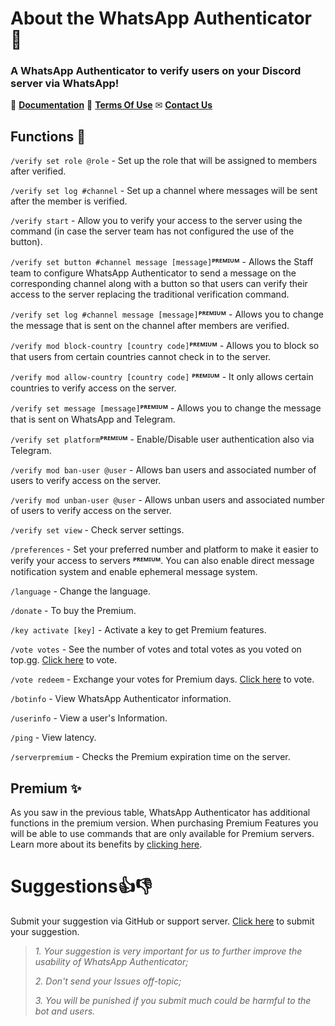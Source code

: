 # About the WhatsApp Authenticator 🤖

### A WhatsApp Authenticator to verify users on your Discord server via WhatsApp!

📃 **[Documentation](https://docs.whatsappauthbot.com)**
📝 **[Terms Of Use](https://docs.whatsappauthbot.com/terms)**
✉ **[Contact Us](https://whatsappauthbot.com/en/contact)**

## Functions 🔧

`/verify set role @role` - Set up the role that will be assigned to members after verified.

`/verify set log #channel` - Set up a channel where messages will be sent after the member is verified.

`/verify start` - Allow you to verify your access to the server using the command (in case the server team has not configured the use of the button).

`/verify set button #channel message [message]`**ᴾᴿᴱᴹᴵᵁᴹ** - Allows the Staff team to configure WhatsApp Authenticator to send a message on the corresponding channel along with a button so that users can verify their access to the server replacing the traditional verification command.

`/verify set log #channel message [message]`**ᴾᴿᴱᴹᴵᵁᴹ** - Allows you to change the message that is sent on the channel after members are verified.

`/verify mod block-country [country code]`**ᴾᴿᴱᴹᴵᵁᴹ** - Allows you to block so that users from certain countries cannot check in to the server.

`/verify mod allow-country [country code]` **ᴾᴿᴱᴹᴵᵁᴹ** - It only allows certain countries to verify access on the server.

`/verify set message [message]`**ᴾᴿᴱᴹᴵᵁᴹ** - Allows you to change the message that is sent on WhatsApp and Telegram.

`/verify set platform`**ᴾᴿᴱᴹᴵᵁᴹ** - Enable/Disable user authentication also via Telegram.

`/verify mod ban-user @user` - Allows ban users and associated number of users to verify access on the server.

`/verify mod unban-user @user` - Allows unban users and associated number of users to verify access on the server.

`/verify set view` - Check server settings.

`/preferences` - Set your preferred number and platform to make it easier to verify your access to servers **ᴾᴿᴱᴹᴵᵁᴹ**. You can also enable direct message notification system and enable ephemeral message system.

`/language` - Change the language.

`/donate` - To buy the Premium.

`/key activate [key]` - Activate a key to get Premium features.

`/vote votes` - See the number of votes and total votes as you voted on top.gg. [Click here](https://top.gg/bot/854509145021874186/vote) to vote.

`/vote redeem` - Exchange your votes for Premium days. [Click here](https://top.gg/bot/854509145021874186/vote) to vote.

`/botinfo` - View WhatsApp Authenticator information.

`/userinfo` - View a user's Information.

`/ping` - View latency.

`/serverpremium` - Checks the Premium expiration time on the server.

## Premium ✨
As you saw in the previous table, WhatsApp Authenticator has additional functions in the premium version. When purchasing Premium Features you will be able to use commands that are only available for Premium servers. Learn more about its benefits by [clicking here](https://docs.whatsappauthbot.com/premium).


# Suggestions👍👎
Submit your suggestion via GitHub or support server. [Click here](https://github.com/WhatsAppAuthenticator/WhatsAppAuthenticator/issues) to submit your suggestion.
> *1. Your suggestion is very important for us to further improve the usability of WhatsApp Authenticator;*
> 
> *2. Don't send your Issues off-topic;*
> 
> *3. You will be punished if you submit much could be harmful to the bot and users.*
